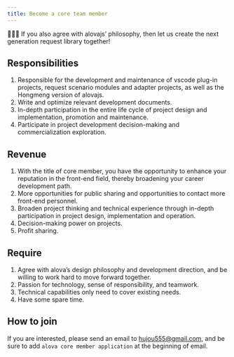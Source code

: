 ```yaml
---
title: Become a core team member
---
```


🤝🤝🤝 If you also agree with alovajs’ philosophy, then let us create the next generation request library together!

## Responsibilities

1. Responsible for the development and maintenance of vscode plug-in projects, request scenario modules and adapter projects, as well as the Hongmeng version of alovajs.
2. Write and optimize relevant development documents.
3. In-depth participation in the entire life cycle of project design and implementation, promotion and maintenance.
4. Participate in project development decision-making and commercialization exploration.

## Revenue

1. With the title of core member, you have the opportunity to enhance your reputation in the front-end field, thereby broadening your career development path.
2. More opportunities for public sharing and opportunities to contact more front-end personnel.
3. Broaden project thinking and technical experience through in-depth participation in project design, implementation and operation.
4. Decision-making power on projects.
5. Profit sharing.

## Require

1. Agree with alova’s design philosophy and development direction, and be willing to work hard to move forward together.
2. Passion for technology, sense of responsibility, and teamwork.
3. Technical capabilities only need to cover existing needs.
4. Have some spare time.

## How to join

If you are interested, please send an email to [hujou555@gmail.com](mailto:hujou555@gmail.com), and be sure to add `alova core member application` at the beginning of email.
